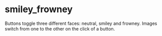 # smiley_frowney
Buttons toggle three different faces: neutral, smiley and frowney. Images switch from one to the other on the click of a button.
